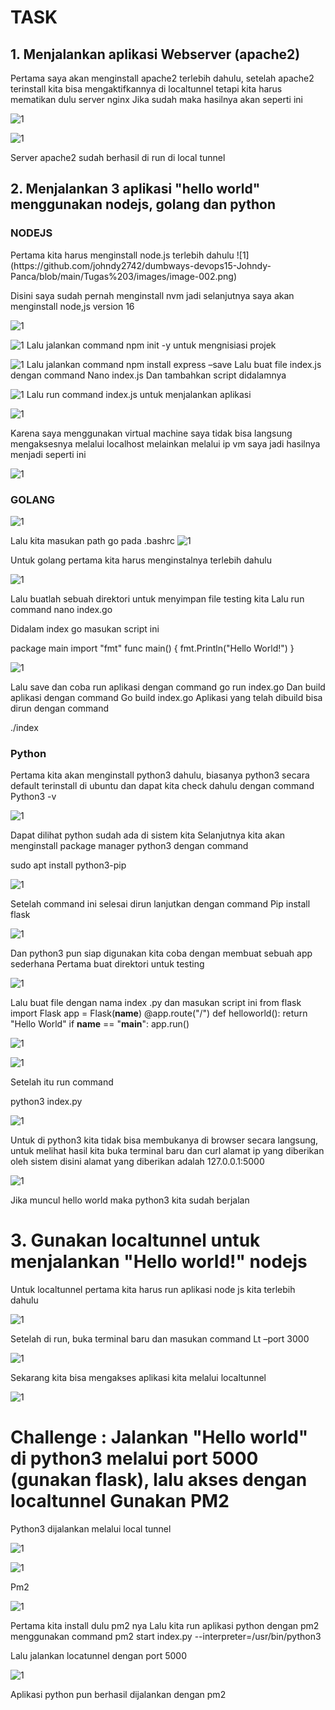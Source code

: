 <h1>TASK</h1>

<h2>1. Menjalankan aplikasi Webserver (apache2)</h2>

Pertama saya akan menginstall apache2 terlebih dahulu, setelah apache2 terinstall kita
bisa mengaktifkannya di localtunnel tetapi kita harus mematikan dulu server nginx
Jika sudah maka hasilnya akan seperti ini

![1](https://github.com/johndy2742/dumbways-devops15-Johndy-Panca/blob/main/Tugas%203/images/image-000.png)

![1](https://github.com/johndy2742/dumbways-devops15-Johndy-Panca/blob/main/Tugas%203/images/image-001.png)

Server apache2 sudah berhasil di run di local tunnel


<h2>2. Menjalankan 3 aplikasi "hello world" menggunakan nodejs, golang dan python </h2>
<h3> NODEJS </h3>
Pertama kita harus menginstall node.js terlebih dahulu
![1](https://github.com/johndy2742/dumbways-devops15-Johndy-Panca/blob/main/Tugas%203/images/image-002.png)

Disini saya sudah pernah menginstall nvm jadi selanjutnya saya akan menginstall node,js
version 16

![1](https://github.com/johndy2742/dumbways-devops15-Johndy-Panca/blob/main/Tugas%203/images/image-003.png)

![1](https://github.com/johndy2742/dumbways-devops15-Johndy-Panca/blob/main/Tugas%203/images/image-004.png)
Lalu jalankan command npm init -y untuk mengnisiasi projek

![1](https://github.com/johndy2742/dumbways-devops15-Johndy-Panca/blob/main/Tugas%203/images/image-005.png)
Lalu jalankan command npm install express –save
Lalu buat file index.js dengan command
Nano index.js
Dan tambahkan script didalamnya

![1](https://github.com/johndy2742/dumbways-devops15-Johndy-Panca/blob/main/Tugas%203/images/image-006.png)
Lalu run command index.js untuk menjalankan aplikasi

![1](https://github.com/johndy2742/dumbways-devops15-Johndy-Panca/blob/main/Tugas%203/images/image-007.png)

Karena saya menggunakan virtual machine saya tidak bisa langsung mengaksesnya melalui
localhost melainkan melalui ip vm saya jadi hasilnya menjadi seperti ini

![1](https://github.com/johndy2742/dumbways-devops15-Johndy-Panca/blob/main/Tugas%203/images/image-008.png)

<h3>GOLANG</h3>

![1](https://github.com/johndy2742/dumbways-devops15-Johndy-Panca/blob/main/Tugas%203/images/image-009.png)


Lalu kita masukan path go pada .bashrc
![1](https://github.com/johndy2742/dumbways-devops15-Johndy-Panca/blob/main/Tugas%203/images/image-010.png)

Untuk golang pertama kita harus menginstalnya terlebih dahulu

![1](https://github.com/johndy2742/dumbways-devops15-Johndy-Panca/blob/main/Tugas%203/images/image-011.png)

Lalu buatlah sebuah direktori untuk menyimpan file testing kita
Lalu run command nano index.go

Didalam index go masukan script ini

package main
import "fmt"
func main() {
fmt.Println("Hello World!")
}

![1](https://github.com/johndy2742/dumbways-devops15-Johndy-Panca/blob/main/Tugas%203/images/image-012.png)

Lalu save dan coba run aplikasi dengan command
go run index.go
Dan build aplikasi dengan command
Go build index.go
Aplikasi yang telah dibuild bisa dirun dengan command

./index

<h3>Python </h3>

Pertama kita akan menginstall python3 dahulu, biasanya python3 secara default terinstall di
ubuntu dan dapat kita check dahulu dengan command
Python3 -v

![1](https://github.com/johndy2742/dumbways-devops15-Johndy-Panca/blob/main/Tugas%203/images/image-013.png)

Dapat dilihat python sudah ada di sistem kita
Selanjutnya kita akan menginstall package manager python3 dengan command

sudo apt install python3-pip

![1](https://github.com/johndy2742/dumbways-devops15-Johndy-Panca/blob/main/Tugas%203/images/image-014.png)

Setelah command ini selesai dirun lanjutkan dengan command
Pip install flask

![1](https://github.com/johndy2742/dumbways-devops15-Johndy-Panca/blob/main/Tugas%203/images/image-015.png)

Dan python3 pun siap digunakan kita coba dengan membuat sebuah app sederhana
Pertama buat direktori untuk testing


![1](https://github.com/johndy2742/dumbways-devops15-Johndy-Panca/blob/main/Tugas%203/images/image-016.png)

Lalu buat file dengan nama index .py dan masukan script ini
from flask import Flask
app = Flask(__name__)
@app.route("/")
def helloworld():
return "Hello World"
if __name__ == "__main__":
app.run()

![1](https://github.com/johndy2742/dumbways-devops15-Johndy-Panca/blob/main/Tugas%203/images/image-017.png)

![1](https://github.com/johndy2742/dumbways-devops15-Johndy-Panca/blob/main/Tugas%203/images/image-018.png)

Setelah itu run command

python3 index.py

![1](https://github.com/johndy2742/dumbways-devops15-Johndy-Panca/blob/main/Tugas%203/images/image-019.png)

Untuk di python3 kita tidak bisa membukanya di browser secara langsung, untuk melihat
hasil kita buka terminal baru dan curl alamat ip yang diberikan oleh sistem disini alamat yang
diberikan adalah 127.0.0.1:5000

![1](https://github.com/johndy2742/dumbways-devops15-Johndy-Panca/blob/main/Tugas%203/images/image-020.png)

Jika muncul hello world maka python3 kita sudah berjalan



<h1>3. Gunakan localtunnel untuk menjalankan "Hello world!" nodejs</h1>

Untuk localtunnel pertama kita harus run aplikasi node js kita terlebih dahulu

![1](https://github.com/johndy2742/dumbways-devops15-Johndy-Panca/blob/main/Tugas%203/images/image-021.png)

Setelah di run, buka terminal baru dan masukan command
Lt –port 3000

![1](https://github.com/johndy2742/dumbways-devops15-Johndy-Panca/blob/main/Tugas%203/images/image-022.png)

Sekarang kita bisa mengakses aplikasi kita melalui localtunnel

![1](https://github.com/johndy2742/dumbways-devops15-Johndy-Panca/blob/main/Tugas%203/images/image-023.png)

<h1>Challenge :
Jalankan "Hello world" di python3 melalui port 5000 (gunakan flask), lalu akses dengan
localtunnel
Gunakan PM2</h1>


Python3 dijalankan melalui local tunnel

![1](https://github.com/johndy2742/dumbways-devops15-Johndy-Panca/blob/main/Tugas%203/images/image-024.png)

![1](https://github.com/johndy2742/dumbways-devops15-Johndy-Panca/blob/main/Tugas%203/images/image-025.png)


Pm2

![1](https://github.com/johndy2742/dumbways-devops15-Johndy-Panca/blob/main/Tugas%203/images/image-026.png)

Pertama kita install dulu pm2 nya
Lalu kita run aplikasi python dengan pm2 menggunakan command
pm2 start index.py --interpreter=/usr/bin/python3

Lalu jalankan locatunnel dengan port 5000

![1](https://github.com/johndy2742/dumbways-devops15-Johndy-Panca/blob/main/Tugas%203/images/image-027.png)

Aplikasi python pun berhasil dijalankan dengan pm2


